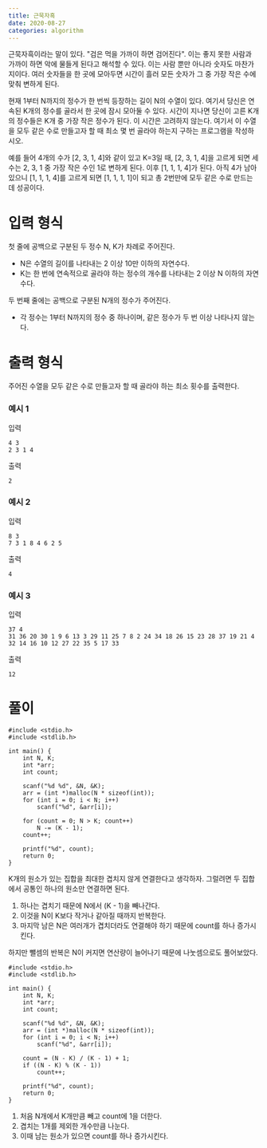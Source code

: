 ```yaml
---
title: 근묵자흑
date: 2020-08-27
categories: algorithm
---
```


근묵자흑이라는 말이 있다. "검은 먹을 가까이 하면 검어진다". 이는 좋지 못한 사람과 가까이 하면 악에 물들게 된다고 해석할 수 있다. 이는 사람 뿐만 아니라 숫자도 마찬가지이다. 여러 숫자들을 한 곳에 모아두면 시간이 흘러 모든 숫자가 그 중 가장 작은 수에 맞춰 변하게 된다.

현재 1부터 N까지의 정수가 한 번씩 등장하는 길이 N의 수열이 있다. 여기서 당신은 연속된 K개의 정수를 골라서 한 곳에 잠시 모아둘 수 있다. 시간이 지나면 당신이 고른 K개의 정수들은 K개 중 가장 작은 정수가 된다. 이 시간은 고려하지 않는다. 여기서 이 수열을 모두 같은 수로 만들고자 할 때 최소 몇 번 골라야 하는지 구하는 프로그램을 작성하시오.

예를 들어 4개의 수가 [2, 3, 1, 4]와 같이 있고 K=3일 때, [2, 3, 1, 4]을 고르게 되면 세 수는 2, 3, 1 중 가장 작은 수인 1로 변하게 된다. 이후 [1, 1, 1, 4]가 된다. 아직 4가 남아있으니 [1, 1, 1, 4]를 고르게 되면 [1, 1, 1, 1]이 되고 총 2번만에 모두 같은 수로 만드는 데 성공이다.

# 입력 형식

첫 줄에 공백으로 구분된 두 정수 N, K가 차례로 주어진다.
* N은 수열의 길이를 나타내는 2 이상 10만 이하의 자연수다.
* K는 한 번에 연속적으로 골라야 하는 정수의 개수를 나타내는 2 이상 N 이하의 자연수다.

두 번째 줄에는 공백으로 구분된 N개의 정수가 주어진다.
* 각 정수는 1부터 N까지의 정수 중 하나이며, 같은 정수가 두 번 이상 나타나지 않는다.

# 출력 형식

주어진 수열을 모두 같은 수로 만들고자 할 때 골라야 하는 최소 횟수를 출력한다.

### 예시 1

입력

```
4 3
2 3 1 4
```

출력

```
2
```

### 예시 2

입력

```
8 3
7 3 1 8 4 6 2 5
```

출력

```
4
```

### 예시 3

입력

```
37 4
31 36 20 30 1 9 6 13 3 29 11 25 7 8 2 24 34 18 26 15 23 28 37 19 21 4 32 14 16 10 12 27 22 35 5 17 33
```

출력

```
12
```

# 풀이

```
#include <stdio.h>
#include <stdlib.h>

int main() {
	int N, K;
	int *arr;
	int count;

	scanf("%d %d", &N, &K);
	arr = (int *)malloc(N * sizeof(int));
	for (int i = 0; i < N; i++)
		scanf("%d", &arr[i]);

	for (count = 0; N > K; count++)
		N -= (K - 1);
	count++;
	
	printf("%d", count);
	return 0;
}
```

K개의 원소가 있는 집합을 최대한 겹치지 않게 연결한다고 생각하자. 그럴려면 두 집합에서 공통인 하나의 원소만 연결하면 된다.
1. 하나는 겹치기 때문에 N에서 (K - 1)을 빼나간다.
2. 이것을 N이 K보다 작거나 같아질 때까지 반복한다.
3. 마지막 남은 N은 여러개가 겹치더라도 연결해야 하기 때문에 count를 하나 증가시킨다.

하지만 뺄셈의 반복은 N이 커지면 연산량이 늘어나기 때문에 나눗셈으로도 풀어보았다.

```
#include <stdio.h>
#include <stdlib.h>

int main() {
	int N, K;
	int *arr;
	int count;
	
	scanf("%d %d", &N, &K);
	arr = (int *)malloc(N * sizeof(int));
	for (int i = 0; i < N; i++)
		scanf("%d", &arr[i]);
	
	count = (N - K) / (K - 1) + 1;
	if ((N - K) % (K - 1))
		count++;
	
	printf("%d", count);
	return 0;
}
```

1. 처음 N개에서 K개만큼 빼고 count에 1을 더한다.
2. 겹치는 1개를 제외한 개수만큼 나눈다.
3. 이때 남는 원소가 있으면 count를 하나 증가시킨다.
